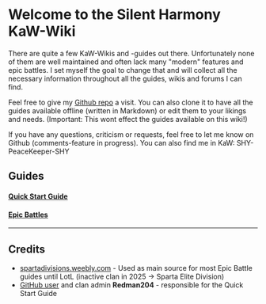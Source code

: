 # Welcome to the Silent Harmony KaW-Wiki

There are quite a few KaW-Wikis and -guides out there. Unfortunately none of them are well maintained and often lack many "modern" features and epic battles.
I set myself the goal to change that and will collect all the necessary information throughout all the guides, wikis and forums I can find.

Feel free to give my <a href="https://github.com/SHY-PeaceKeeper-SHY/kaw-wiki" target="_blank" rel="noopener noreferrer">Github repo</a> a visit. You can also clone it to have all the guides available offline (written in Markdown) or edit them to your likings and needs. (Important: This wont effect the guides available on this wiki!)

If you have any questions, criticism or requests, feel free to let me know on Github (comments-feature in progress). 
You can also find me in KaW: SHY-PeaceKeeper-SHY

## Guides

#### [Quick Start Guide](guides/quick-start.md)
#### [Epic Battles](epic-battles.md)

---
## Credits

* <a href="https://spartadivisions.weebly.com" target="_blank" rel="noopener noreferrer">spartadivisions.weebly.com</a> - Used as main source for most Epic Battle guides until LotL (inactive clan in 2025 -> Sparta Elite Division)
* <a href="https://github.com/Redman204" target="_blank" rel="noopener noreferrer">GitHub user</a> and clan admin **Redman204** - responsible for the Quick Start Guide
